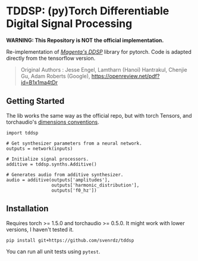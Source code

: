 # TDDSP: (py)Torch Differentiable Digital Signal Processing

**WARNING: This Repository is NOT the official implementation.**

Re-implementation of [_Magenta's DDSP_](https://github.com/magenta/ddsp) library for pytorch. Code is adapted directly from the tensorflow version.

>Original Authors : Jesse Engel, Lamtharn (Hanoi) Hantrakul, Chenjie Gu, Adam Roberts (Google), https://openreview.net/pdf?id=B1x1ma4tDr


## Getting Started

The lib works the same way as the official repo, but with torch Tensors, and torchaudio's [dimensions conventions](https://github.com/pytorch/audio#conventions).

```
import tddsp

# Get synthesizer parameters from a neural network.
outputs = network(inputs)

# Initialize signal processors.
additive = tddsp.synths.Additive()

# Generates audio from additive synthesizer.
audio = additive(outputs['amplitudes'],
                 outputs['harmonic_distribution'],
                 outputs['f0_hz'])
```

## Installation

Requires torch >= 1.5.0 and torchaudio >= 0.5.0. It might work with lower versions, I haven't tested it.

```
pip install git+https://github.com/svenrdz/tddsp
```

You can run all unit tests using `pytest`.
